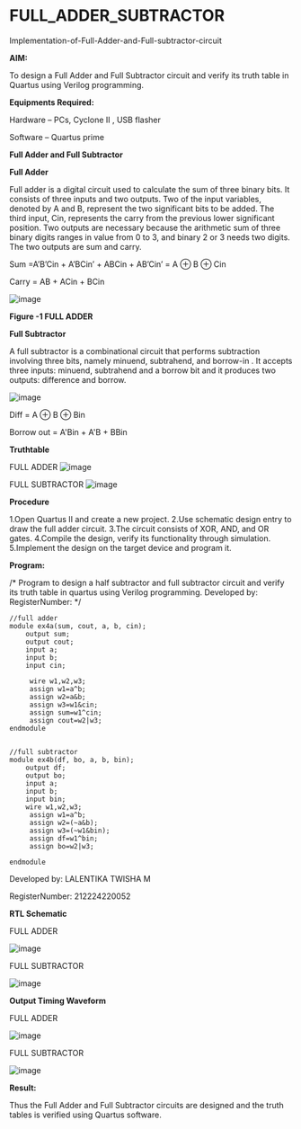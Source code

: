 # FULL_ADDER_SUBTRACTOR

Implementation-of-Full-Adder-and-Full-subtractor-circuit

**AIM:**

To design a Full Adder and Full Subtractor circuit and verify its truth table in Quartus using Verilog programming.

**Equipments Required:**

Hardware – PCs, Cyclone II , USB flasher

Software – Quartus prime

**Full Adder and Full Subtractor**

**Full Adder**

Full adder is a digital circuit used to calculate the sum of three binary bits. It consists of three inputs and two outputs. Two of the input variables, denoted by A and B, represent the two significant bits to be added. The third input, Cin, represents the carry from the previous lower significant position. Two outputs are necessary because the arithmetic sum of three binary digits ranges in value from 0 to 3, and binary 2 or 3 needs two digits. The two outputs are sum and carry.

Sum =A’B’Cin + A’BCin’ + ABCin + AB’Cin’ = A ⊕ B ⊕ Cin 

Carry = AB + ACin + BCin

![image](https://github.com/naavaneetha/FULL_ADDER_SUBTRACTOR/assets/154305477/0f30ba51-5ffb-4198-845f-18e054f675e7)

**Figure -1 FULL ADDER**

**Full Subtractor**

A full subtractor is a combinational circuit that performs subtraction involving three bits, namely minuend, subtrahend, and borrow-in . It accepts three inputs: minuend, subtrahend and a borrow bit and it produces two outputs: difference and borrow.

![image](https://github.com/naavaneetha/FULL_ADDER_SUBTRACTOR/assets/154305477/02b24f51-ab51-4304-9ad6-7b81ffc1ead5)

Diff = A ⊕ B ⊕ Bin 

Borrow out = A'Bin + A'B + BBin

**Truthtable**

FULL ADDER
![image](https://github.com/user-attachments/assets/658594a9-6d62-4341-9a71-4b3c29eb02e5)

FULL SUBTRACTOR
![image](https://github.com/user-attachments/assets/f7000d75-f1bb-43f9-840e-acc2f4a85131)

**Procedure**

1.Open Quartus II and create a new project.
2.Use schematic design entry to draw the full adder circuit.
3.The circuit consists of XOR, AND, and OR gates.
4.Compile the design, verify its functionality through simulation.
5.Implement the design on the target device and program it.

**Program:**

/* Program to design a half subtractor and full subtractor circuit and verify its truth table in quartus using Verilog programming. Developed by: RegisterNumber:
*/
```
//full adder
module ex4a(sum, cout, a, b, cin);
    output sum;
    output cout;
    input a;
    input b;
    input cin;

	 wire w1,w2,w3;
	 assign w1=a^b;
	 assign w2=a&b;
	 assign w3=w1&cin;
	 assign sum=w1^cin;
	 assign cout=w2|w3;
endmodule


//full subtractor
module ex4b(df, bo, a, b, bin);
    output df;
    output bo;
    input a;
    input b;
    input bin;
	wire w1,w2,w3;
	 assign w1=a^b;
	 assign w2=(~a&b);
	 assign w3=(~w1&bin);
	 assign df=w1^bin;
	 assign bo=w2|w3;

endmodule
```
Developed by: LALENTIKA TWISHA M

RegisterNumber: 212224220052

**RTL Schematic**

FULL ADDER

![image](https://github.com/user-attachments/assets/b9fb0693-9b07-4478-8176-140061f68995)

FULL SUBTRACTOR

![image](https://github.com/user-attachments/assets/f5d1d8c0-d3f7-4595-bea7-2145d41c3056)


**Output Timing Waveform**

FULL ADDER

![image](https://github.com/user-attachments/assets/e54d600e-b9bf-4838-96e7-26a46d0bdb18)

FULL SUBTRACTOR

![image](https://github.com/user-attachments/assets/4dae3e5f-c02c-4b58-849a-5e2e72f6b97b)


**Result:**

Thus the Full Adder and Full Subtractor circuits are designed and the truth tables is verified using Quartus software.



